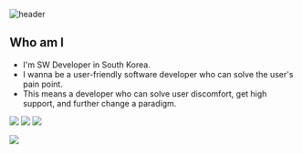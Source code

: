 ![header](https://capsule-render.vercel.app/api?type=waving&color=auto&height=300&section=header&text=console.log(jeil.getTIL())&fontSize=50)

## Who am I

- I'm SW Developer in South Korea.
- I wanna be a user-friendly software developer who can solve the user's pain point.
- This means a developer who can solve user discomfort, get high support, and further change a paradigm.

<img src="https://img.shields.io/badge/Android-3DDC84?style=flat-square&logo=Android&logoColor=white"/> <img src="https://img.shields.io/badge/Java-007396?style=flat-square&logo=java&logoColor=FF0000"/> <img src="https://img.shields.io/badge/Javascript-F7DF1E?style=flat-square&logo=javascript&logoColor=023456"/>

<img src="https://img.shields.io/badge/Mysql-4479A1?style=flat-square&logo=mysql&logoColor=000000"/> 
